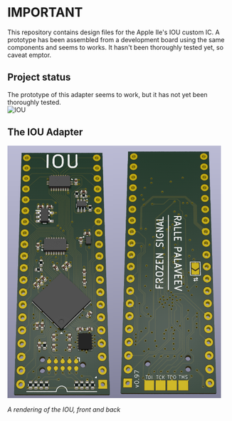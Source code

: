 # IMPORTANT
This repository contains design files for the Apple IIe's IOU custom IC. A prototype has been assembled from a development board using the same components and seems to works. It hasn't been thoroughly tested yet, so caveat emptor.

## Project status
The prototype of this adapter seems to work, but it has not yet been thoroughly tested.
<br/>
![IOU](https://img.shields.io/badge/3.3_V_Apple_IIe_IOU-Careful_Optimism-yellow)<br/>

## The IOU Adapter
<a align="center">
    <img src="/resources/IOU_Raytraced_v0_97.png" style="width: 480px"/>
</a>
<p><i>A rendering of the IOU, front and back</i></p>
